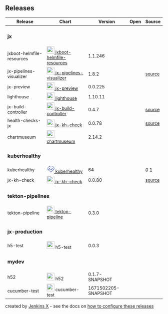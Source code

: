 ## Releases


<table class="table">
  <thead>
    <tr>
      <th scope="col">Release</th>
      <th scope="col">Chart</th>
      <th scope="col">Version</th>
      <th scope="col">Open</th>
      <th scope="col">Source</th>
    </tr>
  </thead>
  <tbody>
    <tr>
		      <td colspan='5'><h3>jx</h3></td>
		    </tr>
	    <tr>
	      <td>jxboot-helmfile-resources</td>
	      <td title='A Helm chart for the resources for JX Boot'><a href='https://github.com/jenkins-x-charts/jxboot-helmfile-resources'> <img src='https://raw.githubusercontent.com/jenkins-x/jenkins-x-website/master/images/logo/jenkinsx-icon-color.svg' width='24px' height='24px'> jxboot-helmfile-resources</a></td>
	      <td>1.1.246</td>
	      <td></td>
	      <td></td>
	    </tr>
    <tr>
	      <td>jx-pipelines-visualizer</td>
	      <td title='Web UI for Jenkins X, with a clear goal - visualize the pipelines - and their logs.'><a href='https://github.com/jenkins-x/jx-pipelines-visualizer'> <img src='https://raw.githubusercontent.com/jenkins-x/jenkins-x-website/master/images/logo/jenkinsx-icon-color.svg' width='24px' height='24px'> jx-pipelines-visualizer</a></td>
	      <td>1.8.2</td>
	      <td></td>
	      <td><a href='https://github.com/jenkins-x/jx-pipelines-visualizer'>source</a></td>
	    </tr>
    <tr>
	      <td>jx-preview</td>
	      <td title='This chart installs the jx-preview CRD and garbagecollection job '><a href='https://github.com/jenkins-x-plugins/jx-preview'> <img src='https://raw.githubusercontent.com/jenkins-x/jenkins-x-website/master/images/logo/jenkinsx-icon-color.svg' width='24px' height='24px'> jx-preview</a></td>
	      <td>0.0.225</td>
	      <td></td>
	      <td></td>
	    </tr>
    <tr>
	      <td>lighthouse</td>
	      <td title='This chart bootstraps installation of [Lighthouse](https://github.com/jenkins-x/lighthouse). '><a href='https://github.com/jenkins-x/lighthouse'> <img src='https://raw.githubusercontent.com/jenkins-x/jenkins-x-website/master/images/logo/jenkinsx-icon-color.svg' width='24px' height='24px'> lighthouse</a></td>
	      <td>1.10.11</td>
	      <td></td>
	      <td></td>
	    </tr>
    <tr>
	      <td>jx-build-controller</td>
	      <td title='Jenkins X next gen cloud CI / CD platform for Kubernetes'><a href='https://jenkins-x.io/'> <img src='https://raw.githubusercontent.com/jenkins-x/jenkins-x-website/master/images/logo/jenkinsx-icon-color.svg' width='24px' height='24px'> jx-build-controller</a></td>
	      <td>0.4.7</td>
	      <td></td>
	      <td><a href='https://github.com/jenkins-x-plugins/jx-build-controller'>source</a></td>
	    </tr>
    <tr>
	      <td>health-checks-jx</td>
	      <td title='Jenkins X next gen cloud CI / CD platform for Kubernetes'><a href='https://jenkins-x.io/'> <img src='https://jenkins-x.github.io/jenkins-x-website/img/profile.png' width='24px' height='24px'> jx-kh-check</a></td>
	      <td>0.0.78</td>
	      <td></td>
	      <td><a href='https://github.com/jenkins-x-plugins/jx-kh-check'>source</a></td>
	    </tr>
    <tr>
	      <td>chartmuseum</td>
	      <td title='DEPRECATED Host your own Helm Chart Repository'><a href='https://github.com/helm/chartmuseum'> <img src='https://raw.githubusercontent.com/helm/chartmuseum/master/logo2.png' width='24px' height='24px'> chartmuseum</a></td>
	      <td>2.14.2</td>
	      <td></td>
	      <td></td>
	    </tr>
    <tr>
		      <td colspan='5'><h3>kuberhealthy</h3></td>
		    </tr>
	    <tr>
	      <td>kuberhealthy</td>
	      <td title='An operator for synthetic test and monitoring. Works great with Prometheus.'><a href='https://comcast.github.io/kuberhealthy/'> <img src='https://raw.githubusercontent.com/Comcast/kuberhealthy/master/images/logo-square.png' width='24px' height='24px'> kuberhealthy</a></td>
	      <td>64</td>
	      <td></td>
	      <td><a href='https://github.com/Comcast/kuberhealthy'>0</a> <a href='https://github.com/Comcast/kuberhealthy/tree/master/deploy/helm/kuberhealthy'>1</a> </td>
	    </tr>
    <tr>
	      <td>jx-kh-check</td>
	      <td title='Jenkins X next gen cloud CI / CD platform for Kubernetes'><a href='https://jenkins-x.io/'> <img src='https://raw.githubusercontent.com/jenkins-x/jenkins-x-website/master/images/logo/jenkinsx-icon-color.svg' width='24px' height='24px'> jx-kh-check</a></td>
	      <td>0.0.80</td>
	      <td></td>
	      <td><a href='https://github.com/jenkins-x-plugins/jx-kh-check'>source</a></td>
	    </tr>
    <tr>
		      <td colspan='5'><h3>tekton-pipelines</h3></td>
		    </tr>
	    <tr>
	      <td>tekton-pipeline</td>
	      <td title='A Helm chart for Tekton Pipelines'><a href='https://github.com/cdfoundation/tekton-helm-chart'> <img src='https://avatars2.githubusercontent.com/u/47602533' width='24px' height='24px'> tekton-pipeline</a></td>
	      <td>0.3.0</td>
	      <td></td>
	      <td></td>
	    </tr>
    <tr>
		      <td colspan='5'><h3>jx-production</h3></td>
		    </tr>
	    <tr>
	      <td>h5-test</td>
	      <td title='A Helm chart for Kubernetes'> <img src='https://raw.githubusercontent.com/cdfoundation/artwork/master/jenkinsx/icon/color/jenkinsx-icon-color.png' width='24px' height='24px'> h5-test</td>
	      <td>0.0.3</td>
	      <td></td>
	      <td></td>
	    </tr>
    <tr>
		      <td colspan='5'><h3>mydev</h3></td>
		    </tr>
	    <tr>
	      <td>h52</td>
	      <td title='A Helm chart for Kubernetes'> <img src='https://raw.githubusercontent.com/cdfoundation/artwork/master/jenkinsx/icon/color/jenkinsx-icon-color.png' width='24px' height='24px'> h52</td>
	      <td>0.1.7-SNAPSHOT</td>
	      <td></td>
	      <td></td>
	    </tr>
    <tr>
	      <td>cucumber-test</td>
	      <td title='A Helm chart for Kubernetes'> <img src='https://raw.githubusercontent.com/cdfoundation/artwork/master/jenkinsx/icon/color/jenkinsx-icon-color.png' width='24px' height='24px'> cucumber-test</td>
	      <td>1671502205-SNAPSHOT</td>
	      <td></td>
	      <td></td>
	    </tr>

  </tbody>
</table>

created by [Jenkins X](https://jenkins-x.io/) - see the docs on [how to configure these releases](https://jenkins-x.io/v3/develop/apps/)
